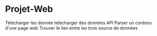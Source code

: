 # Projet-Web
Télécharger les donnée
telecharger des données API
Parser un contenu d'une page web
Trouver le lien entre les trois source de données 


